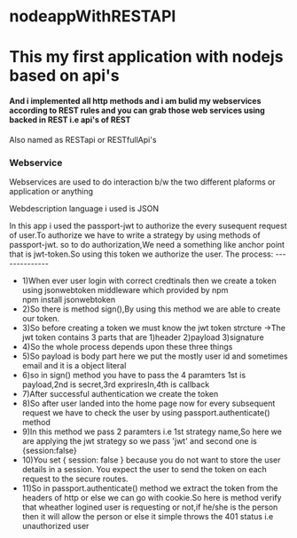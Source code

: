 # nodeappWithRESTAPI
<h1>This my first application with nodejs based on api's</h1>
<h4>And i implemented all http methods and i am bulid my webservices according to REST rules and you can grab those web services using backed in REST i.e api's of REST</h4>
<p>Also named as RESTapi or RESTfullApi's</p>
<h3>Webservice</h3>
<p>Webservices are used to do interaction b/w the two different plaforms or application or anything</p>
<p>Webdescription language i used is JSON</p>
<p>
  In this app i used the passport-jwt to authorize the every susequent request of user.To authorize we have to write a strategy by using methods of passport-jwt.
  so to do authorization,We need a something like anchor point that is jwt-token.So using this token we authorize the user.
  The process:
--------------
 
</p>
<ul>
  <li>  1)When ever user login with correct credtinals then we create a token using jsonwebtoken middleware which provided by npm



  </li>
  npm install jsonwebtoken
  <li>2)So there is method sign(),By using this method we are able to create our token.</li>
  <li>3)So before creating a token we must know the  jwt token strcture
      ->The jwt token contains 3 parts that are
          1)header
          2)payload
          3)signature</li>
 <li>4)So the whole process depends upon these three things</li>
<li> 5)So payload is body part here we put the mostly user id and sometimes email and it is a object literal</li>
<li> 6)so in sign() method you have to pass the 4 paramters 1st is payload,2nd is secret,3rd expriresIn,4th is callback</li>
 <li>7)After successful authentication we create the token</li>
<li> 8)So after user landed into the home page now for every subsequent request we have to check the user by using passport.authenticate() method</li>
 <li>9)In this method we pass 2 paramters i.e 1st strategy name,So here we are applying the jwt strategy so we pass 'jwt' and second one is {session:false}</li>
<li> 10)You set { session: false } because you do not want to store the user details in a session. You expect the user to send the token on each request to the secure routes.</li>
 <li>11)So in passport.authenticate() method we extract the token from the headers of http or else we can go with cookie.So here is method verify that wheather logined user is 
    requesting or not,if he/she is the person then it will allow the person or else it simple throws the 401 status i.e unauthorized user</li>
</ul>

